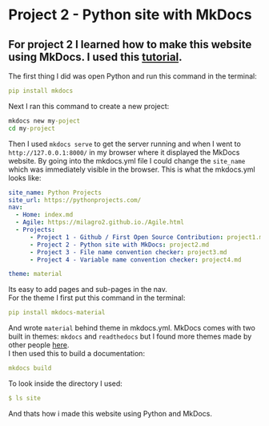 # Project 2 - Python site with MkDocs

For project 2 I learned how to make this website using MkDocs. I used this [tutorial](https://www.mkdocs.org/getting-started/).
---
The first thing I did was open Python and run this command in the terminal:
```yml
pip install mkdocs
```
Next I ran this command to create a new project:
```cmd
mkdocs new my-poject
cd my-project
```
Then I used `mkdocs serve` to get the server running and when I went to `http://127.0.0.1:8000/` in my browser where it displayed the MkDocs website.
By going into the mkdocs.yml file I could change the `site_name` which was immediately visible in the browser. This is what the mkdocs.yml looks like:
```yml
site_name: Python Projects
site_url: https://pythonprojects.com/
nav:
  - Home: index.md
  - Agile: https://milagro2.github.io./Agile.html
  - Projects:
      - Project 1 - Github / First Open Source Contribution: project1.md
      - Project 2 - Python site with MkDocs: project2.md
      - Project 3 - File name convention checker: project3.md
      - Project 4 - Variable name convention checker: project4.md

theme: material
```
Its easy to add pages and sub-pages in the nav. <br>
For the theme I first put this command in the terminal:
```yml
pip install mkdocs-material
```
And wrote `material` behind theme in mkdocs.yml. MkDocs comes with two built in themes: `mkdocs` and `readthedocs` but I found more themes made by other people [here](https://github.com/mkdocs/mkdocs/wiki/MkDocs-Themes). <br>
I then used this to build a documentation:
```yml
mkdocs build
```
To look inside the directory I used:
```yml
$ ls site
```
And thats how i made this website using Python and MkDocs.
